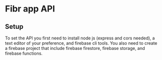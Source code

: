 # Fibr app API
## Setup
To set the API you first need to install node js (express and cors needed), a text editor of your preference, and firebase cli tools.
You also need to create a firebase project that include firebase firestore, firebase storage, and firebase functions.
